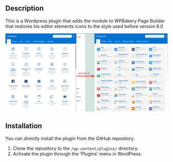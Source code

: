 ## Description

This is a Wordpress plugin that adds the module to WPBakery Page Builder that restores his editor elements icons to the style used before version 8.0

![](assets/images/screenshot-1.png)

## Installation
You can directly install the plugin from the GitHub repository.
1. Clone the repository to the `/wp-content/plugins/` directory.
2. Activate the plugin through the 'Plugins' menu in WordPress.
